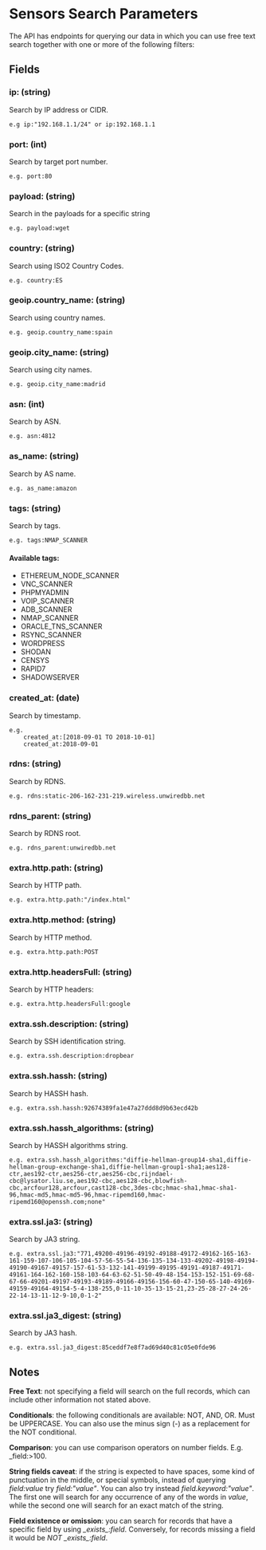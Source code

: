 # Sensors Search Parameters

The API has endpoints for querying our data in which you can use free text search together with one or more of the following filters:

## Fields

### ip: (string) 
Search by IP address or CIDR. 

    e.g ip:"192.168.1.1/24" or ip:192.168.1.1

### port: (int) 
Search by target port number. 
    
    e.g. port:80

### payload: (string) 
Search in the payloads for a specific string
    
    e.g. payload:wget

### country: (string) 
Search using ISO2 Country Codes. 
    
    e.g. country:ES

### geoip.country_name: (string) 
Search using country names. 
    
    e.g. geoip.country_name:spain

### geoip.city_name: (string) 
Search using city names. 
    
    e.g. geoip.city_name:madrid

### asn: (int)
Search by ASN. 

    e.g. asn:4812

### as_name: (string)
Search by AS name. 

    e.g. as_name:amazon

### tags: (string)
Search by tags.

    e.g. tags:NMAP_SCANNER

#### Available tags:

* ETHEREUM_NODE_SCANNER
* VNC_SCANNER
* PHPMYADMIN
* VOIP_SCANNER
* ADB_SCANNER
* NMAP_SCANNER
* ORACLE_TNS_SCANNER
* RSYNC_SCANNER
* WORDPRESS
* SHODAN
* CENSYS
* RAPID7
* SHADOWSERVER

### created_at: (date)
Search by timestamp.

    e.g.
        created_at:[2018-09-01 TO 2018-10-01]
        created_at:2018-09-01

### rdns: (string)
Search by RDNS.

    e.g. rdns:static-206-162-231-219.wireless.unwiredbb.net

### rdns_parent: (string)
Search by RDNS root.

    e.g. rdns_parent:unwiredbb.net

### extra.http.path: (string)
Search by HTTP path.

    e.g. extra.http.path:"/index.html"

### extra.http.method: (string)
Search by HTTP method.

    e.g. extra.http.path:POST

### extra.http.headersFull: (string)
Search by HTTP headers:

    e.g. extra.http.headersFull:google

### extra.ssh.description: (string)
Search by SSH identification string.

    e.g. extra.ssh.description:dropbear

### extra.ssh.hassh: (string)
Search by HASSH hash.

    e.g. extra.ssh.hassh:92674389fa1e47a27ddd8d9b63ecd42b

### extra.ssh.hassh_algorithms: (string)
Search by HASSH algorithms string.

    e.g. extra.ssh.hassh_algorithms:"diffie-hellman-group14-sha1,diffie-hellman-group-exchange-sha1,diffie-hellman-group1-sha1;aes128-ctr,aes192-ctr,aes256-ctr,aes256-cbc,rijndael-cbc@lysator.liu.se,aes192-cbc,aes128-cbc,blowfish-cbc,arcfour128,arcfour,cast128-cbc,3des-cbc;hmac-sha1,hmac-sha1-96,hmac-md5,hmac-md5-96,hmac-ripemd160,hmac-ripemd160@openssh.com;none"

### extra.ssl.ja3: (string)
Search by JA3 string.

    e.g. extra.ssl.ja3:"771,49200-49196-49192-49188-49172-49162-165-163-161-159-107-106-105-104-57-56-55-54-136-135-134-133-49202-49198-49194-49190-49167-49157-157-61-53-132-141-49199-49195-49191-49187-49171-49161-164-162-160-158-103-64-63-62-51-50-49-48-154-153-152-151-69-68-67-66-49201-49197-49193-49189-49166-49156-156-60-47-150-65-140-49169-49159-49164-49154-5-4-138-255,0-11-10-35-13-15-21,23-25-28-27-24-26-22-14-13-11-12-9-10,0-1-2"

### extra.ssl.ja3_digest: (string)
Search by JA3 hash.

    e.g. extra.ssl.ja3_digest:85ceddf7e8f7ad69d40c81c05e0fde96


## Notes

**Free Text**: not specifying a field will search on the full records, which can include other information not stated above.

**Conditionals**: the following conditionals are available: NOT, AND, OR. Must be UPPERCASE. You can also use the minus sign (-) as a replacement for the NOT conditional.

**Comparison**: you can use comparison operators on number fields. E.g. _field:>100.

**String fields caveat**: if the string is expected to have spaces, some kind of punctuation in the middle, or special symbols, instead of querying _field:value_ try _field:"value"_. You can also try instead _field.keyword:"value"_. The first one will search for any occurrence of any of the words in _value_, while the second one will search for an exact match of the string.

**Field existence or omission**: you can search for records that have a specific field by using _\_exists\_:field_. Conversely, for records missing a field it would be _NOT \_exists\_:field_.
